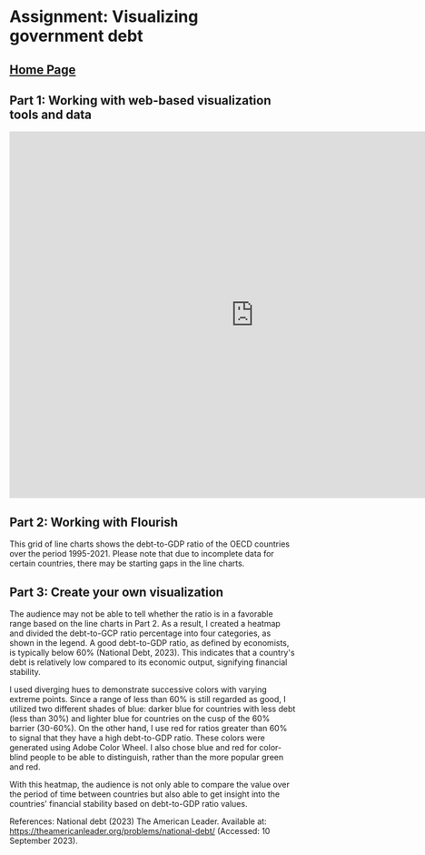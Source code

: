 # Assignment: Visualizing government debt

## [Home Page](https://merlinwijaya.github.io/tswd-portfolio/)

## Part 1: Working with web-based visualization tools and data
<iframe src="https://data.oecd.org/chart/7b81" width="860" height="645" style="border: 0" mozallowfullscreen="true" webkitallowfullscreen="true" allowfullscreen="true"><a href="https://data.oecd.org/chart/7b81" target="_blank">OECD Chart: General government debt, Total, % of GDP, Annual, 2019</a></iframe>

## Part 2: Working with Flourish
This grid of line charts shows the debt-to-GDP ratio of the OECD countries over the period 1995-2021. Please note that due to incomplete data for certain countries, there may be starting gaps in the line charts.

<div class="flourish-embed flourish-chart" data-src="visualisation/14954541"><script src="https://public.flourish.studio/resources/embed.js"></script></div>

## Part 3: Create your own visualization
The audience may not be able to tell whether the ratio is in a favorable range based on the line charts in Part 2. As a result, I created a heatmap and divided the debt-to-GCP ratio percentage into four categories, as shown in the legend.  A good debt-to-GDP ratio, as defined by economists, is typically below 60% (National Debt, 2023). This indicates that a country's debt is relatively low compared to its economic output, signifying financial stability.

I used diverging hues to demonstrate successive colors with varying extreme points. Since a range of less than 60% is still regarded as good, I utilized two different shades of blue: darker blue for countries with less debt (less than 30%) and lighter blue for countries on the cusp of the 60% barrier (30-60%). On the other hand, I use red for ratios greater than 60% to signal that they have a high debt-to-GDP ratio. These colors were generated using Adobe Color Wheel. I also chose blue and red for color-blind people to be able to distinguish, rather than the more popular green and red.

With this heatmap, the audience is not only able to compare the value over the period of time between countries but also able to get insight into the countries' financial stability based on debt-to-GDP ratio values.

References:
National debt (2023) The American Leader. Available at: https://theamericanleader.org/problems/national-debt/ (Accessed: 10 September 2023).	


<div class="flourish-embed flourish-heatmap" data-src="visualisation/14963943"><script src="https://public.flourish.studio/resources/embed.js"></script></div>

